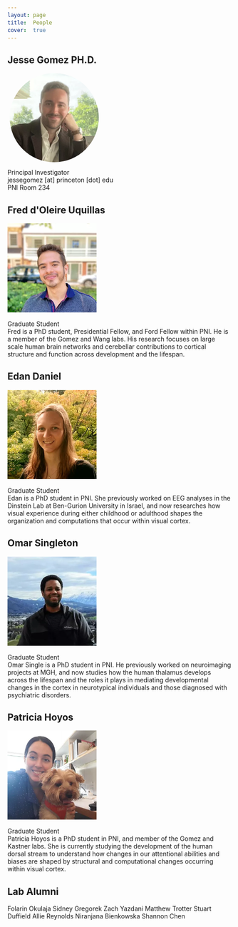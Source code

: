 ```yaml
---
layout: page
title:  People
cover:  true 
---
```



## Jesse Gomez PH.D.

<div>
	<img class="jesse" src="/assets/img/jesse.jpg" alt="photo of jesse gomez" width="200" height="200"/>
</div>

<p>
	Principal Investigator<br>
	jessegomez [at] princeton [dot] edu<br>
	PNI Room 234<br>
</p>

## Fred d'Oleire Uquillas

<div>
	<img class="student" src="/assets/img/fred.jpg" alt="photo of fred uquillas" width="200" height="200"/>
</div>

<p>
	Graduate Student<br>
	Fred is a PhD student, Presidential Fellow, and Ford Fellow within PNI. He is a 
	member of the Gomez and Wang labs. His research focuses on large scale human brain 
	networks and cerebellar contributions to cortical structure and function across 
	development and the lifespan. 
</p>

## Edan Daniel

<div>
	<img class="student" src="/assets/img/edan.jpg" alt="photo of edan daniel" width="200" height="200"/>
</div>

<p>
	Graduate Student<br>
	Edan is a PhD student in PNI. She previously worked on EEG analyses in the Dinstein
	Lab at Ben-Gurion University in Israel, and now researches how visual experience
	during either childhood or adulthood shapes the organization and computations 
	that occur within visual cortex. 
</p>

## Omar Singleton

<div>
	<img class="student" src="/assets/img/omar.jpg" alt="photo of omar singleton" width="200" height="200"/>
</div>

<p>
	Graduate Student<br>
	Omar Single is a PhD student in PNI. He previously worked on neuroimaging projects at
	MGH, and now studies how the human thalamus develops across the lifespan and the roles
	it plays in mediating developmental changes in the cortex in neurotypical individuals 
	and those diagnosed with psychiatric disorders. 
</p>

## Patricia Hoyos

<div>
	<img class="student" src="/assets/img/patricia.jpg" alt="photo of patricia hoyos" width="200" height="200"/>
</div>

<p>
	Graduate Student<br>
	Patricia Hoyos is a PhD student in PNI, and member of the Gomez and Kastner labs. She
	is currently studying the development of the human dorsal stream to understand how 
	changes in our attentional abilities and biases are shaped by structural and 
	computational changes occurring within visual cortex. 
</p>

## Lab Alumni

Folarin Okulaja
Sidney Gregorek 
Zach Yazdani
Matthew Trotter
Stuart Duffield
Allie Reynolds
Niranjana Bienkowska
Shannon Chen

<!--author-->

<style type="text/css">
  .row {
    display: flex;
  }

  .column {
    flex: 50%;    
  }
  
  h1 {
  	color: orange;
  }
  
  img.jesse {
  	display:block;
  	margin: 5px;
  	border-radius: 50%;
  }
  
  img.fusiform {
    float: left;
    margin: 5px;
  }
  
  img.ventral {
    float: left;
    margin: 5px;
  }
  
</style>

